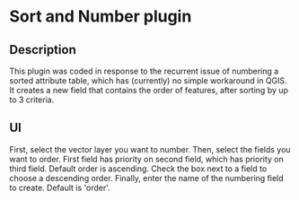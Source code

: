 Sort and Number plugin
=================

Description
-----------

This plugin was coded in response to the recurrent issue of numbering a sorted attribute table, which has (currently) no simple workaround in QGIS. It creates a new field that contains the order of features, after sorting by up to 3 criteria.

UI
--

First, select the vector layer you want to number. Then, select the fields you want to order. First field has priority on second field, which has priority on third field. Default order is ascending. Check the box next to a field to choose a descending order.  Finally, enter the name of the numbering field to create. Default is 'order'.


